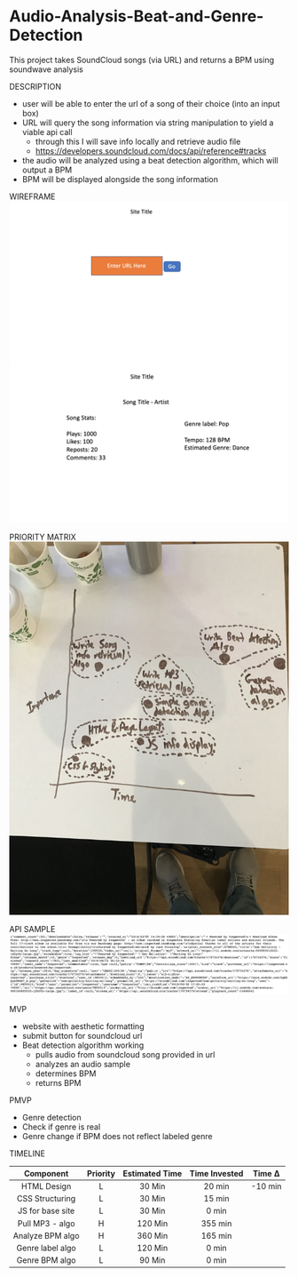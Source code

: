 # Audio-Analysis-Beat-and-Genre-Detection
This project takes SoundCloud songs (via URL) and returns a BPM using soundwave analysis

DESCRIPTION
- user will be able to enter the url of a song of their choice (into an input box)
- URL will query the song information via string manipulation to yield a viable api call
    - through this I will save info locally and retrieve audio file
    -  https://developers.soundcloud.com/docs/api/reference#tracks
- the audio will be analyzed using a beat detection algorithm, which will output a BPM
- BPM will be displayed alongside the song information


WIREFRAME
![](./images/site-main.png)
![](./images/site-search.png)


PRIORITY MATRIX
![](./images/priority_matrix.jpeg)


API SAMPLE
![](./images/api_sample.png)


MVP
- website with aesthetic formatting
- submit button for soundcloud url
- Beat detection algorithm working
    - pulls audio from soundcloud song provided in url
    - analyzes an audio sample
    - determines BPM
    - returns BPM


PMVP
- Genre detection
- Check if genre is real
- Genre change if BPM does not reflect labeled genre


TIMELINE

| Component        | Priority | Estimated Time | Time Invested | Time ∆   |
| :-------------:  | :------: | :------------: | :-----------: | :------: |
| HTML Design      |    L     |    30 Min      |    20 min     | -10 min  |
| CSS Structuring  |    L     |    30 Min      |    15 min     | |
| JS for base site |    L     |    30 Min      |     0 min     | |
| Pull MP3 - algo  |    H     |   120 Min      |   355 min     | |
| Analyze BPM algo |    H     |   360 Min      |   165 min     | |
| Genre label algo |    L     |   120 Min      |     0 min     | |
| Genre BPM algo   |    L     |    90 Min      |     0 min     | |